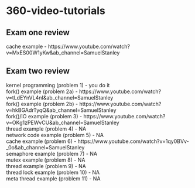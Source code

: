 <h1> 360-video-tutorials </h1>
<h2> Exam one review </h2>
<p1> cache example - https://www.youtube.com/watch?v=MxES00W1yKw&ab_channel=SamuelStanley </p1>
<h2> Exam two review </h2>
<p1> kernel programming (problem 1) - you do it </p1> <br>
<p1> fork() example (problem 2a) - https://www.youtube.com/watch?v=tLdEYnVL4nI&ab_channel=SamuelStanley </p1> <br>
<p1> fork() example (problem 2b) - https://www.youtube.com/watch?v=hkBGAdrTyqQ&ab_channel=SamuelStanley </p1> <br>
<p1> fork()/IO example (problem 3) - https://www.youtube.com/watch?v=OKg1zPEWvCU&ab_channel=SamuelStanley </p1> <br>
<p1> thread example (problem 4) - NA </p1> <br>
<p1> network code example (problem 5) - NA </p1> <br>
cache example (problem 6) - https://www.youtube.com/watch?v=1qy0BVv-_0o&ab_channel=SamuelStanley <br>
semaphore example (problem 7) - NA <br>
mutex example (problem 8) - NA <br>
thread example (problem 9) - NA <br>
thread lock example (problem 10) - NA <br>
meta thread example (problem 11) - NA <br>
